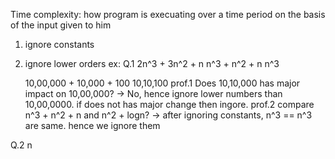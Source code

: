 Time complexity: how program is execuating over a time period on the basis of the input given to him
1. ignore constants
2. ignore lower orders
ex: 
Q.1 2n^3 + 3n^2 + n
    n^3 + n^2 + n
    n^3
    
    10,00,000 + 10,000 + 100
    10,10,100
prof.1 
    Does 10,10,000 has major impact on 10,00,000? 
    -> No, hence ignore lower numbers than 10,00,0000. if does not has major change then ingore.
prof.2
    compare n^3 + n^2 + n and n^2 + logn?
    -> after ignoring constants, n^3 == n^3 are same. hence we ignore them

Q.2 n